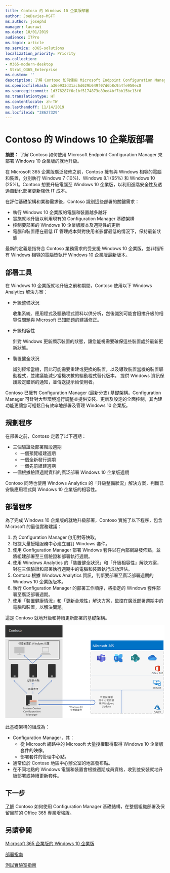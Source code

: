 ```yaml
---
title: Contoso 的 Windows 10 企業版部署
author: JoeDavies-MSFT
ms.author: josephd
manager: laurawi
ms.date: 10/01/2019
audience: ITPro
ms.topic: article
ms.service: o365-solutions
localization_priority: Priority
ms.collection:
- M365-modern-desktop
- Strat_O365_Enterprise
ms.custom: ''
description: 了解 Contoso 如何使用 Microsoft Endpoint Configuration Manager 來部署 Windows 10 企業版的就地升級。
ms.openlocfilehash: a36e933d31ac6d629b649f07d6b8c9a4fe950ec8
ms.sourcegitcommit: 1d376287f6c1bf5174873e89ed4bf7bb15bc13f6
ms.translationtype: HT
ms.contentlocale: zh-TW
ms.lasthandoff: 11/14/2019
ms.locfileid: "38627329"
---
```

# <a name="windows-10-enterprise-deployment-for-contoso"></a>Contoso 的 Windows 10 企業版部署

**摘要：** 了解 Contoso 如何使用 Microsoft Endpoint Configuration Manager 來部署 Windows 10 企業版的就地升級。

在 Microsoft 365 企業版廣泛發佈之前，Contoso 擁有與 Windows 相容的電腦和裝置，分別執行 Windows 7 (10%)、Windows 8.1 (65%) 和 Windows 10 (25%)。Contoso 想要升級電腦至 Windows 10 企業版，以利用進階安全性及透過自動化部署更新降低 IT 成本。 

在評估基礎架構和業務需求後，Contoso 識別這些部署的關鍵需求：

- 執行 Windows 10 企業版的電腦和裝置越多越好
- 實施就地升級以利用現有的 Configuration Manager 基礎架構
- 控制要部署的 Windows 10 企業版版本及週期性的更新
- 電腦和裝置應在最低 IT 管理成本與對使用者影響最低的情況下，保持最新狀態

最新的定義是指符合 Contoso 業務需求的受支援 Windows 10 企業版，並非指所有 Windows 相容的電腦皆執行 Windows 10 企業版最新版本。

## <a name="deployment-tools"></a>部署工具

在 Windows 10 企業版就地升級之前和期間，Contoso 使用以下 Windows Analytics 解決方案：

- 升級整備狀況  

  收集系統、應用程式及驅動程式資料以供分析，然後識別可能會阻擋升級的相容性問題與 Microsoft 已知問題的建議修正。

- 升級相容性  

  針對 Windows 更新顯示裝置的狀態，讓您能視需要確保這些裝置處於最新更新狀態。

- 裝置健全狀況  

  識別經常當機，因此可能需要重建或更換的裝置，以及導致裝置當機的裝置驅動程式，並建議能減少當機次數的驅動程式替代版本。 提供 Windows 資訊保護設定錯誤的通知，並傳送提示給使用者。
 
Contoso 已擁有 Configuration Manager (最新分支) 基礎架構。Configuration Manager 可針對大型環境進行調整並提供安裝、更新及設定的全面控制，其內建功能更讓您可輕鬆且有效率地部署及管理 Windows 10 企業版。

## <a name="planning-process"></a>規劃程序

在部署之前，Contoso 定義了以下週期：

- 三個驗證及部署階段週期 
  - 一個預覽組建週期 
  - 一個全新發行週期
  - 一個先前組建週期 
- 一個根據驗證週期資料的廣泛部署 Windows 10 企業版週期

Contoso 同時也使用 Windows Analytics 的「升級整備狀況」解決方案，判斷已安裝應用程式與 Windows 10 企業版的相容性。

## <a name="deployment-process"></a>部署程序

為了完成 Windows 10 企業版的就地升級部署，Contoso 實施了以下程序，包含 Microsoft 的最佳實務建議：

1. 為 Configuration Manager 啟用對等快取。
2. 根據大量授權服務中心建立自訂 Windows 套件。
3. 使用 Configuration Manager 部署 Windows 套件以在內部網路發佈點，並將組建部署至三個驗證和部署執行週期。
4. 使用 Windows Analytics 的「裝置健全狀況」和「升級相容性」解決方案，對在三個驗證和部署執行週期中的電腦和裝置執行成功評估。
5. Contoso 根據 Windows Analytics 資訊，判斷要部署至廣泛部署週期的 Windows 10 企業版版本。
6. 執行 Configuration Manager 的部署工作順序，將指定的 Windows 套件部署至廣泛部署週期。
7. 使用「裝置健康情況」和「更新合規性」解決方案，監控在廣泛部署週期中的電腦和裝置，以解決問題。

這是 Contoso 就地升級和持續更新部署的基礎架構。

![Contoso 的 Windows 10 企業版部署基礎架構](./media/contoso-win10/contoso-win10-fig1.png)

此基礎架構的組成為：

- Configuration Manager，其：
  - 從 Microsoft 網路中的 Microsoft 大量授權取得取得 Windows 10 企業版套件的映像。
  - 部署套件的管理中心點。
- 通常位於 Contoso 地區中心辦公室的地區發布點。
- 在不同地點的 Windows 電腦和裝置會根據週期成員資格，收到並安裝就地升級部署或持續更新套件。

## <a name="next-step"></a>下一步

[了解](contoso-o365pp.md) Contoso 如何使用 Configuration Manager 基礎結構，在整個組織部署及保留目前的 Office 365 專業增強版。 

## <a name="see-also"></a>另請參閱

[Microsoft 365 企業版的 Windows 10 企業版](windows10-infrastructure.md)

[部署指南](deploy-microsoft-365-enterprise.md)

[測試實驗室指南](m365-enterprise-test-lab-guides.md)
